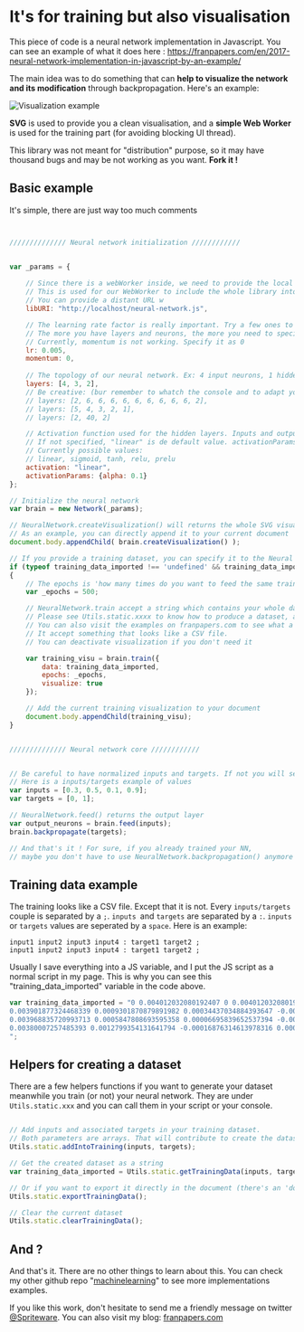 # It's for training but also visualisation

This piece of code is a neural network implementation in Javascript. 
You can see an example of what it does here : https://franpapers.com/en/2017-neural-network-implementation-in-javascript-by-an-example/

The main idea was to do something that can **help to visualize the network and its modification** through backpropagation. Here's an example:

![Visualization example](https://franpapers.com/wp-content/uploads/2017/10/Capture.png)

**SVG** is used to provide you a clean visualisation, and a **simple Web Worker** is used for the training part (for avoiding blocking UI thread).

This library was not meant for "distribution" purpose, so it may have thousand bugs and may be not working as you want. **Fork it !**

## Basic example
It's simple, there are just way too much comments
```javascript


////////////// Neural network initialization ////////////


var _params = {
        
    // Since there is a webWorker inside, we need to provide the local URI.
    // This is used for our WebWorker to include the whole library into itself.
    // You can provide a distant URL w
    libURI: "http://localhost/neural-network.js",

    // The learning rate factor is really important. Try a few ones to get the right one.
    // The more you have layers and neurons, the more you need to specify a small one
    // Currently, momentum is not working. Specify it as 0
    lr: 0.005,          
    momentum: 0,
    
    // The topology of our neural network. Ex: 4 input neurons, 1 hidden layer (3 neurons) and 2 output neurons 
    layers: [4, 3, 2],  
    // Be creative: (bur remember to whatch the console and to adapt your learning rate)
    // layers: [2, 6, 6, 6, 6, 6, 6, 6, 6, 6, 2],
    // layers: [5, 4, 3, 2, 1],
    // layers: [2, 40, 2]

    // Activation function used for the hidden layers. Inputs and outputs neurons have a linear activation function
    // If not specified, "linear" is de default value. activationParams are just factors that impacts some activation function (etc: PReLu)
    // Currently possible values:
    // linear, sigmoid, tanh, relu, prelu 
    activation: "linear",
    activationParams: {alpha: 0.1}
};

// Initialize the neural network
var brain = new Network(_params);

// NeuralNetwork.createVisualization() will returns the whole SVG visualisation as a DOM element
// As an example, you can directly append it to your current document
document.body.appendChild( brain.createVisualization() );  

// If you provide a training dataset, you can specify it to the Neural Net and train it with it
if (typeof training_data_imported !== 'undefined' && training_data_imported !== undefined)
{
    // The epochs is 'how many times do you want to feed the same training dataset'
    var _epochs = 500;

    // NeuralNetwork.train accept a string which contains your whole dataset, and returns a DOM object for visualizating the training.
    // Please see Utils.static.xxxx to know how to produce a dataset, and how are formatted a dataset.
    // You can also visit the examples on franpapers.com to see what a dataset looks like
    // It accept something that looks like a CSV file.
    // You can deactivate visualization if you don't need it 

    var training_visu = brain.train({
        data: training_data_imported,
        epochs: _epochs,
        visualize: true
    });

    // Add the current training visualization to your document
    document.body.appendChild(training_visu);
}


////////////// Neural network core ////////////


// Be careful to have normalized inputs and targets. If not you will see the errors jumping
// Here is a inputs/targets example of values
var inputs = [0.3, 0.5, 0.1, 0.9];  
var targets = [0, 1];      

// NeuralNetwork.feed() returns the output layer
var output_neurons = brain.feed(inputs);
brain.backpropagate(targets);

// And that's it ! For sure, if you already trained your NN,
// maybe you don't have to use NeuralNetwork.backpropagation() anymore


```

## Training data example 
The training looks like a CSV file. Except that it is not. Every `inputs/targets` couple is separated by a `;`. `inputs `and `targets` are separated by a `:`. `inputs` or `targets` values are seperated by a `space`. Here is an example:
```
input1 input2 input3 input4 : target1 target2 ;
input1 input2 input3 input4 : target1 target2 ;
```

Usually I save everything into a JS variable, and I put the JS script as a normal script in my page. This is why you can see this "training_data_imported" variable in the code above.
```javascript
var training_data_imported = "0 0.004012032080192407 0 0.004012032080192407 : 6.123233995736767e-17 -1;\
0.003901877324468339 0.0009301870879891982 0.00034437034884393647 -0.0009193694393909713 : -0.9726239602750568 -0.23238466364815152;\
0.003968835720993713 0.0005847808693595358 0.00006695839652537394 -0.0003454062186296625 : -0.9892652288476347 -0.14613112944556783;\
0.00380007257485393 0.0012799354131641794 -0.00016876314613978316 0.0006951545438046436 : -0.9473190861218562 0.32029135028790773;\
";
```

## Helpers for creating a dataset 
There are a few helpers functions if you want to generate your dataset meanwhile you train (or not) your neural network. They are under `Utils.static.xxx` and you can call them in your script or your console.
```javascript

// Add inputs and associated targets in your training dataset. 
// Both parameters are arrays. That will contribute to create the dataset as a string
Utils.static.addIntoTraining(inputs, targets);

// Get the created dataset as a string
var training_data_imported = Utils.static.getTrainingData(inputs, targets);

// Or if you want to export it directly in the document (there's an 'document.body.appendChild' inside)
Utils.static.exportTrainingData();

// Clear the current dataset
Utils.static.clearTrainingData();
```

## And ?

And that's it. There are no other things to learn about this.
You can check my other github repo "[machinelearning](https://github.com/Spriteware/machinelearning)" to see more implementations examples. 

If you like this work, don't hesitate to send me a friendly message on twitter [@Spriteware](https://twitter.com/Spriteware).
You can also visit my blog: [franpapers.com](https://franpapers.com)
